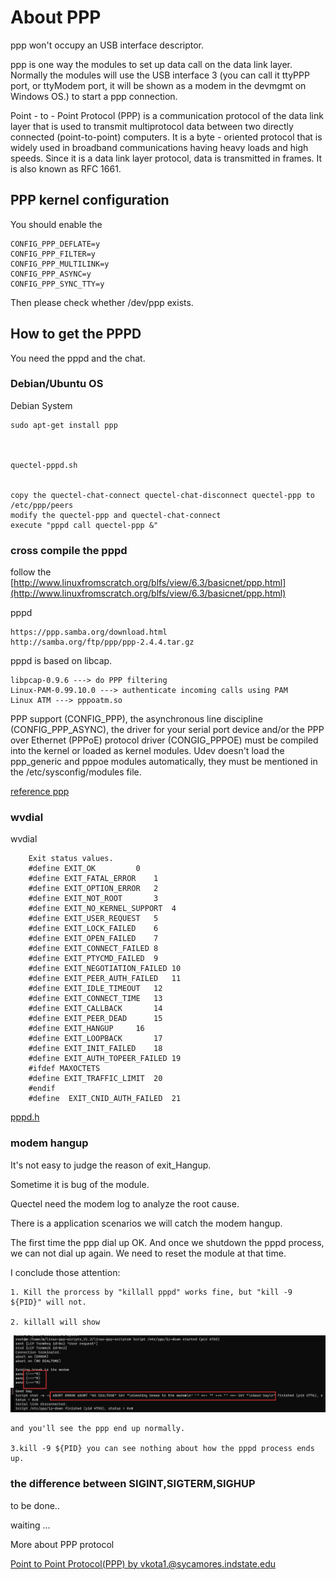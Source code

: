 # About PPP



ppp won't occupy an USB interface descriptor. 

ppp is one way the modules to set up data call on the data link layer. Normally the modules will use the USB interface 3 (you can call it ttyPPP port, or ttyModem port, it will be shown as a modem in the devmgmt on Windows OS.) to start a ppp connection.

Point - to - Point Protocol (PPP) is a communication protocol of the data link layer that is used to transmit multiprotocol data between two directly connected (point-to-point) computers. It is a byte - oriented protocol that is widely used in broadband communications having heavy loads and high speeds. Since it is a data link layer protocol, data is transmitted in frames. It is also known as RFC 1661.

## PPP kernel configuration

You should enable the 

    CONFIG_PPP_DEFLATE=y
    CONFIG_PPP_FILTER=y
    CONFIG_PPP_MULTILINK=y
    CONFIG_PPP_ASYNC=y
    CONFIG_PPP_SYNC_TTY=y

Then please check whether /dev/ppp exists.


## How to get the PPPD
You need the pppd and the chat.

### Debian/Ubuntu OS

Debian System

	sudo apt-get install ppp
	

	
	quectel-pppd.sh
	

	copy the quectel-chat-connect quectel-chat-disconnect quectel-ppp to /etc/ppp/peers
	modify the quectel-ppp and quectel-chat-connect
	execute "pppd call quectel-ppp &"

### cross compile the pppd

follow the [http://www.linuxfromscratch.org/blfs/view/6.3/basicnet/ppp.html](http://www.linuxfromscratch.org/blfs/view/6.3/basicnet/ppp.html)

pppd
	
	https://ppp.samba.org/download.html
	http://samba.org/ftp/ppp/ppp-2.4.4.tar.gz

pppd is based on libcap.

	libpcap-0.9.6 ---> do PPP filtering
	Linux-PAM-0.99.10.0 ---> authenticate incoming calls using PAM
	Linux ATM ---> pppoatm.so 

PPP support (CONFIG_PPP), the asynchronous line discipline (CONFIG_PPP_ASYNC), the driver for your serial port device and/or the PPP over Ethernet (PPPoE) protocol driver (CONGIG_PPPOE) must be compiled into the kernel or loaded as kernel modules. Udev doesn't load the ppp_generic and pppoe modules automatically, they must be mentioned in the /etc/sysconfig/modules file. 

[reference ppp](http://www.linuxfromscratch.org/blfs/view/6.3/basicnet/ppp.html)

### wvdial

wvdial


``` 
    Exit status values.
	#define EXIT_OK			0
	#define EXIT_FATAL_ERROR	1
	#define EXIT_OPTION_ERROR	2
	#define EXIT_NOT_ROOT		3
	#define EXIT_NO_KERNEL_SUPPORT	4
	#define EXIT_USER_REQUEST	5
	#define EXIT_LOCK_FAILED	6
	#define EXIT_OPEN_FAILED	7
	#define EXIT_CONNECT_FAILED	8
	#define EXIT_PTYCMD_FAILED	9
	#define EXIT_NEGOTIATION_FAILED	10
	#define EXIT_PEER_AUTH_FAILED	11
	#define EXIT_IDLE_TIMEOUT	12
	#define EXIT_CONNECT_TIME	13
	#define EXIT_CALLBACK		14
	#define EXIT_PEER_DEAD		15
	#define EXIT_HANGUP		16
	#define EXIT_LOOPBACK		17
	#define EXIT_INIT_FAILED	18
	#define EXIT_AUTH_TOPEER_FAILED	19
	#ifdef MAXOCTETS
	#define EXIT_TRAFFIC_LIMIT	20
	#endif
	#define	 EXIT_CNID_AUTH_FAILED	21
```

[pppd.h](http://androidos.net.cn/android/9.0.0_r8/xref/external/ppp/pppd/pppd.h)


### modem hangup

It's not easy to judge the reason of exit_Hangup.

Sometime it is bug of the module.

Quectel need the modem log to analyze the root cause.

There is a application scenarios we will catch the modem hangup.

The first time the ppp dial up OK. And once we shutdown the pppd process, we can not dial up again. We need to reset the module at that time.

I conclude those attention:

	1. Kill the prorcess by "killall pppd" works fine, but "kill -9 ${PID}" will not.

	2. killall will show 

![](pppdkillall.png)

	and you'll see the ppp end up normally.
	
	3.kill -9 ${PID} you can see nothing about how the pppd process ends up.



### the difference between SIGINT,SIGTERM,SIGHUP

to be done..

waiting ...


More about PPP protocol

[Point to Point Protocol(PPP) by vkota1.@sycamores.indstate.edu](http://cs.indstate.edu/~vkota1/main.pdf)


